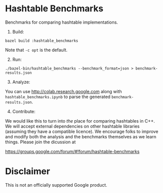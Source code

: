 # Hashtable Benchmarks

Benchmarks for comparing hashtable implementations.

1. Build:

```shell
bazel build :hashtable_benchmarks
```

Note that `-c opt` is the default.

2. Run:

```shell
./bazel-bin/hashtable_benchmarks --benchmark_format=json > benchmark-results.json
```

3. Analyze:

You can use http://colab.research.google.com along with `hashtable_benchmarks.ipynb` to parse the generated `benchmark-results.json`.

4. Contribute:

We would like this to turn into *the* place for comparing hashtables in C++.  We
will accept external dependencies on other hashtable libraries (assuming they
have a compatible licence).  We encourage folks to improve and modify both the
analysis and the benchmarks themselves as we learn things.  Please join the
dicussion at

https://groups.google.com/forum/#!forum/hashtable-benchmarks

# Disclaimer

This is not an officially supported Google product.

